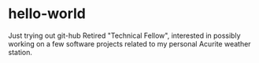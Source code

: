 # hello-world
Just trying out git-hub
Retired "Technical Fellow", interested in possibly working on a few software projects related to my personal Acurite weather station.
